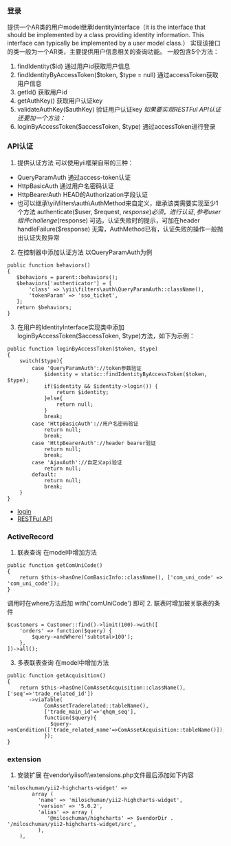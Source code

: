 ### 登录
提供一个AR类的用户model继承IdentityInterface（it is the interface that should be implemented by a class providing identity information.
This interface can typically be implemented by a user model class.）
实现该接口的类一般为一个AR类，主要提供用户信息相关的查询功能。
一般包含5个方法：
1. findIdentity($id)  通过用户id获取用户信息
2. findIdentityByAccessToken($token, $type = null) 通过accessToken获取用户信息
3. getId() 获取用户id
4. getAuthKey() 获取用户认证key
5. validateAuthKey($authKey)  验证用户认证key
*如果要实现RESTFul API认证还要加一个方法：*
6. loginByAccessToken($accessToken, $type)  通过accessToken进行登录

### API认证
1. 提供认证方法
可以使用yii框架自带的三种：
* QueryParamAuth 通过access-token认证
* HttpBasicAuth 通过用户名密码认证
* HttpBearerAuth HEAD的Authorization字段认证
* 也可以继承\yii\filters\auth\AuthMethod来自定义，继承该类需要实现至少1个方法
authenticate($user, $request, $response)  必须，进行认证,参考user组件
challenge($response)  可选，认证失败时的提示，可加在header
handleFailure($response) 无需，AuthMethod已有，认证失败的操作一般抛出认证失败异常
2. 在控制器中添加认证方法
以QueryParamAuth为例
```
public function behaviors()
{
   $behaviors = parent::behaviors();
   $behaviors['authenticator'] = [
       'class' => \yii\filters\auth\QueryParamAuth::className(),
       'tokenParam' => 'sso_ticket',
   ];
   return $behaviors;
}
```
3. 在用户的IdentityInterface实现类中添加loginByAccessToken($accessToken, $type)方法，如下为示例：
```
public function loginByAccessToken($token, $type)
{
    switch($type){
        case 'QueryParamAuth'://token参数验证
            $identity = static::findIdentityByAccessToken($token, $type);
            if($identity && $identity->login()) {
                return $identity;
            }else{
                return null;
            }
            break;
        case 'HttpBasicAuth'://用户名密码验证
            return null;
            break;
        case 'HttpBearerAuth'://header bearer验证
            return null;
            break;
        case 'AjaxAuth'://自定义api验证
            return null;
        default:
            return null;
            break;
    }
}
```

* [login](http://blog.csdn.net/a553181867/article/details/50987388)
* [RESTFul API](http://blog.csdn.net/u012979009/article/details/52136672)

### ActiveRecord
1. 联表查询
在model中增加方法
```
public function getComUniCode()
{
    return $this->hasOne(ComBasicInfo::className(), ['com_uni_code' => 'com_uni_code']);
}
```
调用时在where方法后加 with('comUniCode') 即可
2. 联表时增加被关联表的条件
```
$customers = Customer::find()->limit(100)->with([
    'orders' => function($query) {
        $query->andWhere('subtotal>100');
    },
])->all();
```
3. 多表联表查询
在model中增加方法
```
public function getAcquisition()
{
    return $this->hasOne(ComAssetAcquisition::className(), ['seq'=>'trade_related_id'])
       ->viaTable(
            ComAssetTraderelated::tableName(),
            ['trade_main_id'=>'qhqm_seq'],
            function($query){
              $query->onCondition(['trade_related_name'=>ComAssetAcquisition::tableName()]);
            });
}
```

### extension
1. 安装扩展
在vendor\yiisoft\extensions.php文件最后添加如下内容
```
'miloschuman/yii2-highcharts-widget' =>
        array (
          'name' => 'miloschuman/yii2-highcharts-widget',
          'version' => '5.0.2',
          'alias' => array (
             '@miloschuman/highcharts' => $vendorDir . '/miloschuman/yii2-highcharts-widget/src',
          ),
    ),
```

###
